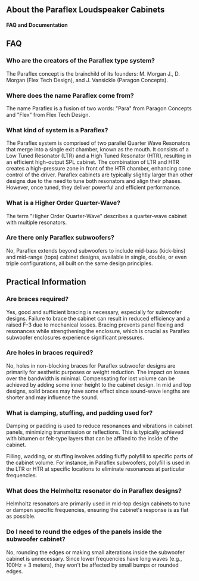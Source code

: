 ## About the Paraflex Loudspeaker Cabinets
#### FAQ and Documentation

## FAQ


### Who are the creators of the Paraflex type system?
The Paraflex concept is the brainchild of its founders: M. Morgan J., D. Morgan (Flex Tech Design), and J. Vansickle (Paragon Concepts).

### Where does the name Paraflex come from?
The name Paraflex is a fusion of two words: "Para" from Paragon Concepts and "Flex" from Flex Tech Design.

### What kind of system is a Paraflex?
The Paraflex system is comprised of two parallel Quarter Wave Resonators that merge into a single exit chamber, known as the mouth. It consists of a Low Tuned Resonator (LTR) and a High Tuned Resonator (HTR), resulting in an efficient high-output SPL cabinet. The combination of LTR and HTR creates a high-pressure zone in front of the HTR chamber, enhancing cone control of the driver. Paraflex cabinets are typically slightly larger than other designs due to the need to tune both resonators and align their phases. However, once tuned, they deliver powerful and efficient performance.

### What is a Higher Order Quarter-Wave?
The term "Higher Order Quarter-Wave" describes a quarter-wave cabinet with multiple resonators.

### Are there only Paraflex subwoofers?
No, Paraflex extends beyond subwoofers to include mid-bass (kick-bins) and mid-range (tops) cabinet designs, available in single, double, or even triple configurations, all built on the same design principles.

## Practical Information

### Are braces required?
Yes, good and sufficient bracing is necessary, especially for subwoofer designs. Failure to brace the cabinet can result in reduced efficiency and a raised F-3 due to mechanical losses. Bracing prevents panel flexing and resonances while strengthening the enclosure, which is crucial as Paraflex subwoofer enclosures experience significant pressures.

### Are holes in braces required?
No, holes in non-blocking braces for Paraflex subwoofer designs are primarily for aesthetic purposes or weight reduction. The impact on losses over the bandwidth is minimal. Compensating for lost volume can be achieved by adding some inner height to the cabinet design. In mid and top designs, solid braces may have some effect since sound-wave lengths are shorter and may influence the sound.

### What is damping, stuffing, and padding used for?
Damping or padding is used to reduce resonances and vibrations in cabinet panels, minimizing transmission or reflections. This is typically achieved with bitumen or felt-type layers that can be affixed to the inside of the cabinet.

Filling, wadding, or stuffing involves adding fluffy polyfill to specific parts of the cabinet volume. For instance, in Paraflex subwoofers, polyfill is used in the LTR or HTR at specific locations to eliminate resonances at particular frequencies.

### What does the Helmholtz resonator do in Paraflex designs?
Helmholtz resonators are primarily used in mid-top design cabinets to tune or dampen specific frequencies, ensuring the cabinet's response is as flat as possible.

### Do I need to round the edges of the panels inside the subwoofer cabinet?
No, rounding the edges or making small alterations inside the subwoofer cabinet is unnecessary. Since lower frequencies have long waves (e.g., 100Hz = 3 meters), they won't be affected by small bumps or rounded edges.


